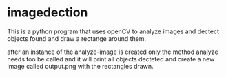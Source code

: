# imagedection

This is a python program that uses openCV to analyze images and dectect objects found and draw a rectange around them.

after an instance of the analyze-image is created only the method analyze needs too be called and 
it will print all objects decteted and create a new image called output.png with the rectangles drawn.
